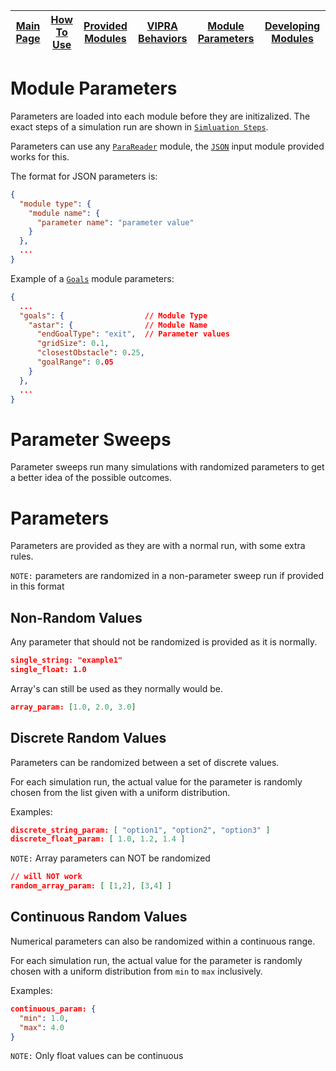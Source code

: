 | [Main Page](../../docs.md) | [How To Use](usage.md) | [Provided Modules](base_modules.md) | [VIPRA Behaviors](behaviors/behaviors.md) | [Module Parameters](parameters.md) | [Developing Modules](../developers/overview.md) |
| --- | --- | --- | --- | --- | --- |


# Module Parameters

Parameters are loaded into each module before they are initizalized. The exact steps of a simulation run are shown in [`Simluation Steps`](../developers/overview.md#simulation-steps).

Parameters can use any [`ParaReader`](modules/input.md) module, the [`JSON`](base_modules.md) input module provided works for this.

The format for JSON parameters is:
```JSON
{
  "module type": {
    "module name": {
      "parameter name": "parameter value"
    }
  },
  ...
}
```

Example of a [`Goals`](modules/goals.md) module parameters:
```JSON
{
  ...
  "goals": {                  // Module Type
    "astar": {                // Module Name
      "endGoalType": "exit",  // Parameter values
      "gridSize": 0.1,
      "closestObstacle": 0.25,
      "goalRange": 0.05
    }
  },
  ...
}
```

# Parameter Sweeps

Parameter sweeps run many simulations with randomized parameters to get a better idea of the possible outcomes.

# Parameters

Parameters are provided as they are with a normal run, with some extra rules.

`NOTE:` parameters are randomized in a non-parameter sweep run if provided in this format

## Non-Random Values

Any parameter that should not be randomized is provided as it is normally.

```JSON
single_string: "example1"
single_float: 1.0
```

Array's can still be used as they normally would be.

```JSON
array_param: [1.0, 2.0, 3.0]
```

## Discrete Random Values

Parameters can be randomized between a set of discrete values.

For each simulation run, the actual value for the parameter is randomly chosen from the list given with a uniform distribution.

Examples:
```JSON
discrete_string_param: [ "option1", "option2", "option3" ]
discrete_float_param: [ 1.0, 1.2, 1.4 ]
```

`NOTE:` Array parameters can NOT be randomized

```JSON
// will NOT work
random_array_param: [ [1,2], [3,4] ]
```

## Continuous Random Values

Numerical parameters can also be randomized within a continuous range.

For each simulation run, the actual value for the parameter is randomly chosen with a uniform distribution from `min` to `max` inclusively.

Examples:
```JSON
continuous_param: {
  "min": 1.0,
  "max": 4.0
}
```

`NOTE:` Only float values can be continuous